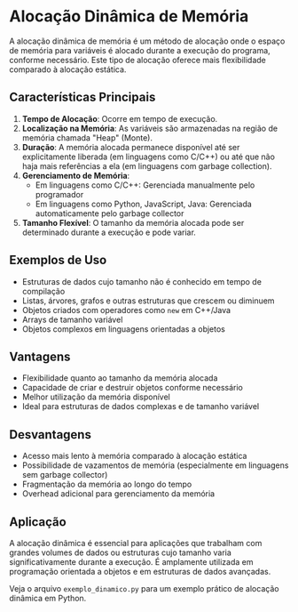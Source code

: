 # Alocação Dinâmica de Memória

A alocação dinâmica de memória é um método de alocação onde o espaço de memória para variáveis é alocado durante a execução do programa, conforme necessário. Este tipo de alocação oferece mais flexibilidade comparado à alocação estática.

## Características Principais

1. **Tempo de Alocação**: Ocorre em tempo de execução.
2. **Localização na Memória**: As variáveis são armazenadas na região de memória chamada "Heap" (Monte).
3. **Duração**: A memória alocada permanece disponível até ser explicitamente liberada (em linguagens como C/C++) ou até que não haja mais referências a ela (em linguagens com garbage collection).
4. **Gerenciamento de Memória**: 
   - Em linguagens como C/C++: Gerenciada manualmente pelo programador
   - Em linguagens como Python, JavaScript, Java: Gerenciada automaticamente pelo garbage collector
5. **Tamanho Flexível**: O tamanho da memória alocada pode ser determinado durante a execução e pode variar.

## Exemplos de Uso

- Estruturas de dados cujo tamanho não é conhecido em tempo de compilação
- Listas, árvores, grafos e outras estruturas que crescem ou diminuem
- Objetos criados com operadores como `new` em C++/Java
- Arrays de tamanho variável
- Objetos complexos em linguagens orientadas a objetos

## Vantagens

- Flexibilidade quanto ao tamanho da memória alocada
- Capacidade de criar e destruir objetos conforme necessário
- Melhor utilização da memória disponível
- Ideal para estruturas de dados complexas e de tamanho variável

## Desvantagens

- Acesso mais lento à memória comparado à alocação estática
- Possibilidade de vazamentos de memória (especialmente em linguagens sem garbage collector)
- Fragmentação da memória ao longo do tempo
- Overhead adicional para gerenciamento da memória

## Aplicação

A alocação dinâmica é essencial para aplicações que trabalham com grandes volumes de dados ou estruturas cujo tamanho varia significativamente durante a execução. É amplamente utilizada em programação orientada a objetos e em estruturas de dados avançadas.

Veja o arquivo `exemplo_dinamico.py` para um exemplo prático de alocação dinâmica em Python.
